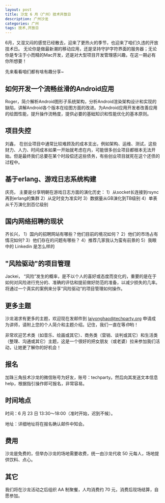```yaml
---
layout: post
title: 沙龙 6 月（广州）技术开放日
description: 广州沙龙
categories: 广州
tags: 技术,开放日
---
```



6月，又湿又闷的感觉已经散去，迎来了更热火的季节，也迎来了咱们久违的开放技术日。 无论你是做最新潮的移动应用，还是坚持守护字符界面的服务器；无论你是专注于小而精的Mac开发，还是对大型项目开发管理感兴趣，在这一期必有你所想要！

先来看看咱们都有啥有趣分享~

如何开发一个流畅丝滑的Android应用
--------
Roger，简介解析Android图形子系统架构，分析Android渲染架构设计和实现的缺陷，讲解Android各个版本在绘图方面的改进。为Android应用开发者改善应用的绘图性能，提升操作流畅度，提供必要的基础知识和性能优化的基本原则。

项目失控
--------
刘鑫， 在创业项目中通常比较难顾及的成本支出，例如架构、运维、测试，这些财力、人力、时间成本如果一开始就考虑在内，可能很多创业项目都根本无法开始。但是最终我们总要在某个时段偿还这些债务，有些创业项目就死在这个还债的过程中。

基于erlang、游戏日志系统构建
--------
庆亮， 主要是分享明朝在游戏日志方面的演化历史：
1）从socket长连接到rsync再到erlang的集群
2）从定时变为准实时
3）数据量从GB演化到TB级别
4）单表从千万演化到百亿级别

国内网络招聘的现状
--------
齐长兴，
1）国内的招聘网站有哪些？他们目前的境况如何？
2）他们的市场占有情况如何?
3）他们存在的问题有哪些？
4）推荐几家我认为蛮有前景的
5）我眼中的 Linkedin 是怎么样的

"风险驱动"的项目管理
--------
Jackei， “风险”发生的概率，是不以个人的喜好或态度而变化的，重要的是在于如何对风险进行充分的、准确的评估和提前做好防范的准备，以减少损失的几率。将通过一个真实的案例来分享“风险驱动”的项目管理如何操作。

更多主题
--------
沙龙渴求有更多的主题，欢迎现在发邮件到 laiyonghao@techparty.org 申请成为讲师，请附上您的个人简介和主题介绍。记住，我们一直在等*你*哟！

非常欢迎艺术类（如音乐、绘画或其它）、商务类（营销、谈判或其它）和生活类（整理、沟通或其它）主题，这是一个很好的把女朋友（或老婆）拉来参加我们活动，让她更了解你的好机会！

报名
--------
加珠三角技术沙龙的微信账号为好友，账号：techparty。然后向其发送文本信息 help，根据指引操作即可报名，非常容易。

时间地点
--------
时间：6 月 23 日 13:30～18:00（准时开始，迟到不候）。

地址：详细地址将在报名确认邮件中知会。

费用
--------
沙龙是免费的，但举办沙龙的场地需要收费，统一由沙龙代收 50 元每人，场地提供饮料、点心。

其它
--------
我们将在沙龙活动之后组织 AA 制聚餐，人均消费约 70 元，消费后现场结算，自愿参加。

